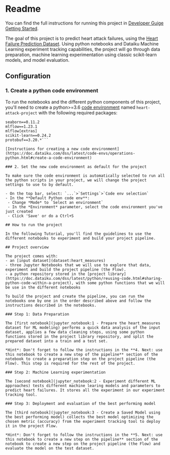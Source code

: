 # Readme

You can find the full instructions for running this project in [Developer Guige Getting Started](https://developer.dataiku.com/latest/getting-started/quickstart-tutorial/index.html).

The goal of this project is to predict heart attack failures, using the [Heart Failure Prediction Dataset](https://www.kaggle.com/datasets/fedesoriano/heart-failure-prediction). Using python notebooks and Dataiku Machine Learning experiment tracking capabilities, the project will go through data preparation, machine learning experimentation using classic scikit-learn models, and model evaluation. 

## Configuration

### 1. Create a python code environment

To run the notebooks and the different python components of this project, you'll need to create a python>=3.6 [code environment](https://doc.dataiku.com/dss/latest/code-envs/index.html) named `heart-attack-project` with the following required packages:
```
seaborn==0.11.2
mlflow==1.23.1
mlflow[extras]
scikit-learn==0.24.2
protobuf==3.20.*```

[Instructions for creating a new code environment](https://doc.dataiku.com/dss/latest/code-envs/operations-python.html#create-a-code-environment)

### 2. Set the new code environment as default for the project

To make sure the code environment is automatically selected to run all the python scripts in your project, we will change the project settings to use to by default.

- On the top bar, select: `...`>`Settings`>`Code env selection`
- In the **Default Python code env**: 
 - Change *Mode* to `Select an environment`
 - In the *Environment* parameter, select the code environment you've just created
 - Click 'Save' or do a Ctrl+S

## How to run the project

In the following Tutorial, you'll find the guidelines to use the different notebooks to experiment and build your project pipeline.

## Project overview

The project comes with: 
- an [input dataset](dataset:heart_measures)
- three Jupyter Notebooks that we will use to explore that data, experiment and build the project pipeline (the Flow).
- a python repository stored in the [project library](https://doc.dataiku.com/dss/latest/python/reusing-code.html#sharing-python-code-within-a-project), with some python functions that we will be use in the different notebooks

To build the project and create the pipeline, you can run the notebooks one by one in the order described above and follow the instructions described in the notebooks.

### Step 1: Data Preparation

The [first notebook](jupyter_notebook:1 - Prepare the heart_measures dataset for ML modeling) performs a quick data analysis of the input dataset, applies a few data cleaning steps, using some python functions stored in the project library repository, and split the prepared dataset into a train and a test set.

*Hint*: Don't forget to follow the instructions in the **4. Next: use this notebook to create a new step of the pipeline** section of the notebook to create a preparation step on the project pipeline (the Flow). This step is required for the rest of the project.

### Step 2: Machine Learning experimentation

The [second notebook](jupyter_notebook:2 - Experiment different ML approaches) tests different machine learing models and parameters to predict heart failures. It stores all the experiment in our experiment tracking tool.

### Step 3: Deployment and evaluation of the best performing model

The [third notebook](jupyter_notebook:3 - Create a Saved Model using the best performing model) collects the best model optimizing the chosen metric (accuracy) from the experiment tracking tool to deploy it in the project Flow.

*Hint*: Don't forget to follow the instructions in the **5. Next: use this notebook to create a new step on the pipeline** section of the notebook to create a new step on the project pipeline (the Flow) and evaluate the model on the test dataset.
